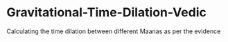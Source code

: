 # Gravitational-Time-Dilation-Vedic
Calculating the time dilation between different Maanas as per the evidence
